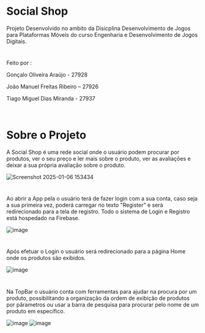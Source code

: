 
# Social Shop
Projeto Desenvolvido no ambito da Disicplina Desenvolvimento de Jogos para Plataformas Móveis do curso Engenharia e Desenvolvimento de Jogos Digitais.

#

Feito por :

Gonçalo Oliveira Araújo - 27928

João Manuel Freitas Ribeiro – 27926

Tiago Miguel Dias Miranda - 27937

     


# Sobre o Projeto

A Social Shop é uma rede social onde o usuário podem procurar por produtos, ver o seu preço e ler mais sobre o produto, ver as avaliações e deixar a sua própria avaliação sobre o produto.

![Screenshot 2025-01-06 153434](https://github.com/user-attachments/assets/a55f6572-d953-4d9a-a5b5-5159a229db5f)

# 

Ao abrir a App pela o usuário terá de fazer login com a sua conta, caso seja a sua primeira vez, poderá carregar no texto "Register" e será redirecionado para a tela de registro. Todo o sistema de Login e Registro está hospedado na Firebase.

![image](https://github.com/user-attachments/assets/bf778dc6-f989-498a-b962-d9655a05967c)


#

Após efetuar o Login o usuário será redirecionado para a página Home onde os produtos são exibidos.

![image](https://github.com/user-attachments/assets/ecb945d1-5825-4562-a71e-6dec1468bf34)

#

Na TopBar o usuário conta com ferramentas para ajudar na procura por um produto, possibilitando a organização da ordem de exibição de produtos por pârametros ou usar a barra de pesquisa para procurar pelo nome de um produto em específico.

![image](https://github.com/user-attachments/assets/86fd353c-0d08-447f-8164-c49783683187)
![image](https://github.com/user-attachments/assets/93e57888-cd3d-4da2-a4d0-2cc6a681a717)

#

